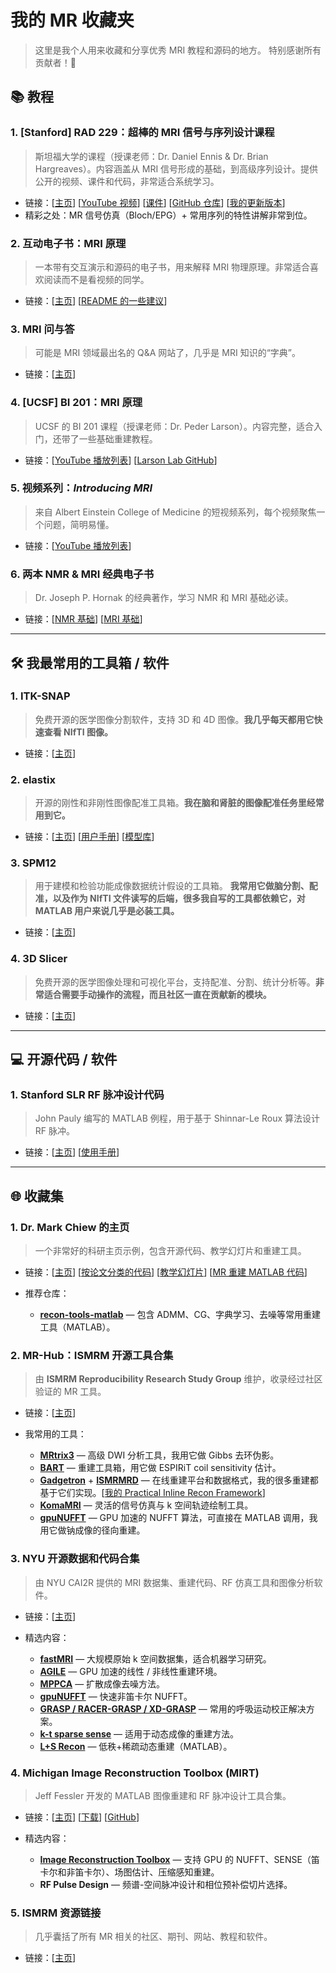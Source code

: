# 我的 MR 收藏夹

> 这里是我个人用来收藏和分享优秀 MRI 教程和源码的地方。
> 特别感谢所有贡献者！🥳

## 📚 教程

### 1. \[Stanford] RAD 229：超棒的 MRI 信号与序列设计课程

> 斯坦福大学的课程（授课老师：Dr. Daniel Ennis & Dr. Brian Hargreaves）。内容涵盖从 MRI 信号形成的基础，到高级序列设计。提供公开的视频、课件和代码，非常适合系统学习。

* 链接：\[[主页](https://web.stanford.edu/class/rad229/index.html)] \[[YouTube 视频](https://www.youtube.com/channel/UCJgAoFeFMKQ-f1XVPrFBslQ)] \[[课件](https://web.stanford.edu/class/rad229/Notes.html)] \[[GitHub 仓库](https://github.com/mribri999/MRSignalsSeqs)] \[[我的更新版本](https://github.com/ZihanNing/MRSignalsSeqs/tree/ZN_testing)]
* 精彩之处：MR 信号仿真（Bloch/EPG）+ 常用序列的特性讲解非常到位。

### 2. 互动电子书：MRI 原理

> 一本带有交互演示和源码的电子书，用来解释 MRI 物理原理。非常适合喜欢阅读而不是看视频的同学。

* 链接：\[[主页](https://larsonlab.github.io/MRI-education-resources/Introduction.html)] \[[README 的一些建议](https://github.com/larsonlab/MRI-education-resources)]

### 3. MRI 问与答

> 可能是 MRI 领域最出名的 Q\&A 网站了，几乎是 MRI 知识的“字典”。

* 链接：\[[主页](https://www.mriquestions.com/index.html)]

### 4. \[UCSF] BI 201：MRI 原理

> UCSF 的 BI 201 课程（授课老师：Dr. Peder Larson）。内容完整，适合入门，还带了一些基础重建教程。

* 链接：\[[YouTube 播放列表](https://www.youtube.com/playlist?list=PLjBt5Iq93BT9eXMsgevVTXKVv4BgVLB1X)] \[[Larson Lab GitHub](https://github.com/LarsonLab)]

### 5. 视频系列：*Introducing MRI*

> 来自 Albert Einstein College of Medicine 的短视频系列，每个视频聚焦一个问题，简明易懂。

* 链接：\[[YouTube 播放列表](https://www.youtube.com/playlist?list=PLPcImQzEnTpz-5TzxyyoYSbiAa9xdd89l)]

### 6. 两本 NMR & MRI 经典电子书

> Dr. Joseph P. Hornak 的经典著作，学习 NMR 和 MRI 基础必读。

* 链接：\[[NMR 基础](https://www.cis.rit.edu/htbooks/nmr/)] \[[MRI 基础](https://www.cis.rit.edu/htbooks/mri/)]

---

## 🛠️ 我最常用的工具箱 / 软件

### 1. ITK-SNAP

> 免费开源的医学图像分割软件，支持 3D 和 4D 图像。**我几乎每天都用它快速查看 NIfTI 图像。**

* 链接：\[[主页](https://www.itksnap.org/pmwiki/pmwiki.php)]

### 2. elastix

> 开源的刚性和非刚性图像配准工具箱。**我在脑和肾脏的图像配准任务里经常用到它。**

* 链接：\[[主页](https://elastix.dev)] \[[用户手册](https://elastix.dev/download.php)] \[[模型库](https://lkeb.ml/modelzoo/)]

### 3. SPM12

> 用于建模和检验功能成像数据统计假设的工具箱。
> **我常用它做脑分割、配准，以及作为 NIfTI 文件读写的后端，很多我自写的工具都依赖它，对 MATLAB 用户来说几乎是必装工具。**

* 链接：\[[主页](https://www.fil.ion.ucl.ac.uk/spm/)]

### 4. 3D Slicer

> 免费开源的医学图像处理和可视化平台，支持配准、分割、统计分析等。**非常适合需要手动操作的流程，而且社区一直在贡献新的模块。**

* 链接：\[[主页](https://www.slicer.org)]

---

## 💻 开源代码 / 软件

### 1. Stanford SLR RF 脉冲设计代码

> John Pauly 编写的 MATLAB 例程，用于基于 Shinnar-Le Roux 算法设计 RF 脉冲。

* 链接：\[[主页](https://rsl.stanford.edu/research/software.html)] \[[使用手册](https://rsl.stanford.edu/download/pauly/rftools-manual.pdf)]

---

## 🌐 收藏集

### 1. Dr. Mark Chiew 的主页

> 一个非常好的科研主页示例，包含开源代码、教学幻灯片和重建工具。

* 链接：\[[主页](https://mchiew.github.io/index.html)] \[[按论文分类的代码](https://mchiew.github.io/Research.html)] \[[教学幻灯片](https://mchiew.github.io/Teaching.html)] \[[MR 重建 MATLAB 代码](https://mchiew.github.io/Tools.html)]
* 推荐仓库：

  * **[recon-tools-matlab](https://github.com/mchiew/recon-tools-matlab)** — 包含 ADMM、CG、字典学习、去噪等常用重建工具（MATLAB）。

### 2. MR-Hub：ISMRM 开源工具合集

> 由 **ISMRM Reproducibility Research Study Group** 维护，收录经过社区验证的 MR 工具。

* 链接：\[[主页](https://ismrm.github.io/mrhub/)]
* 我常用的工具：

  * **[MRtrix3](https://www.mrtrix.org)** — 高级 DWI 分析工具，我用它做 Gibbs 去环伪影。
  * **[BART](http://mrirecon.github.io/bart/)** — 重建工具箱，用它做 ESPIRiT coil sensitivity 估计。
  * **[Gadgetron](http://gadgetron.github.io)** + **[ISMRMRD](https://ismrmrd.github.io/apidocs/1.5.0/)** — 在线重建平台和数据格式，我的很多重建都基于它们实现。\[[我的 Practical Inline Recon Framework](https://github.com/ZihanNing/Practical_Inline_Recon_Framework-public.git)]
  * **[KomaMRI](https://github.com/JuliaHealth/KomaMRI.jl)** — 灵活的信号仿真与 k 空间轨迹绘制工具。
  * **[gpuNUFFT](https://github.com/andyschwarzl/gpuNUFFT)** — GPU 加速的 NUFFT 算法，可直接在 MATLAB 调用，我用它做钠成像的径向重建。

### 3. NYU 开源数据和代码合集

> 由 NYU CAI2R 提供的 MRI 数据集、重建代码、RF 仿真工具和图像分析软件。

* 链接：\[[主页](https://cai2r.net/resources/#reconstruction-code)]
* 精选内容：

  * **[fastMRI](https://cai2r.net/resources/fastmri-dataset/)** — 大规模原始 k 空间数据集，适合机器学习研究。
  * **[AGILE](https://cai2r.net/resources/agile-gpu-image-reconstruction-library/)** — GPU 加速的线性 / 非线性重建环境。
  * **[MPPCA](https://cai2r.net/resources/denoising-using-marchenko-pastur-principal-component-analysis/)** — 扩散成像去噪方法。
  * **[gpuNUFFT](https://cai2r.net/resources/gpunufft-an-open-source-gpu-library-for-3d-gridding-with-direct-matlab-interface/)** — 快速非笛卡尔 NUFFT。
  * **[GRASP / RACER-GRASP / XD-GRASP](https://cai2r.net/resources/)** — 常用的呼吸运动校正解决方案。
  * **[k-t sparse sense](https://cai2r.net/resources/k-t-sparse-sense-matlab-code/)** — 适用于动态成像的重建方法。
  * **[L+S Recon](https://cai2r.net/resources/ls-reconstruction-matlab-code/)** — 低秩+稀疏动态重建（MATLAB）。

### 4. Michigan Image Reconstruction Toolbox (MIRT)

> Jeff Fessler 开发的 MATLAB 图像重建和 RF 脉冲设计工具合集。

* 链接：\[[主页](https://web.eecs.umich.edu/~fessler/code/index.html)] \[[下载](http://web.eecs.umich.edu/~fessler/irt/fessler.tgz)] \[[GitHub](https://github.com/JeffFessler/mirt)]
* 精选内容：

  * **[Image Reconstruction Toolbox](https://web.eecs.umich.edu/~fessler/code/mri.htm)** — 支持 GPU 的 NUFFT、SENSE（笛卡尔和非笛卡尔）、场图估计、压缩感知重建。
  * **RF Pulse Design** — 频谱-空间脉冲设计和相位预补偿切片选择。

### 5. ISMRM 资源链接

> 几乎囊括了所有 MR 相关的社区、期刊、网站、教程和软件。

* 链接：\[[主页](https://www.ismrm.org/resources/mr-sites/)]
